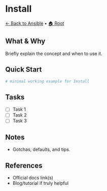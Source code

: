 # Install

[← Back to Ansible](../README.md) • [🏠 Root](../../README.md)

## What & Why
Briefly explain the concept and when to use it.

## Quick Start
```bash
# minimal working example for Install
```

## Tasks
- [ ] Task 1
- [ ] Task 2
- [ ] Task 3

## Notes
- Gotchas, defaults, and tips.

## References
- Official docs link(s)
- Blog/tutorial if truly helpful
